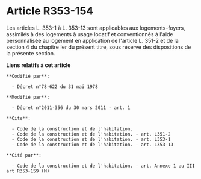 # Article R353-154

Les articles L. 353-1 à L. 353-13 sont applicables aux logements-foyers, assimilés à des logements à usage locatif et
conventionnés à l'aide personnalisée au logement en application de l'article L. 351-2 et de la section 4 du chapitre Ier du
présent titre, sous réserve des dispositions de la présente section.

**Liens relatifs à cet article**

	**Codifié par**:

	  - Décret n°78-622 du 31 mai 1978

	**Modifié par**:

	  - Décret n°2011-356 du 30 mars 2011 - art. 1

	**Cite**:

	  - Code de la construction et de l'habitation.
	  - Code de la construction et de l'habitation. - art. L351-2
	  - Code de la construction et de l'habitation. - art. L353-1
	  - Code de la construction et de l'habitation. - art. L353-13

	**Cité par**:

	  - Code de la construction et de l'habitation. - art. Annexe 1 au III art R353-159 (M)
